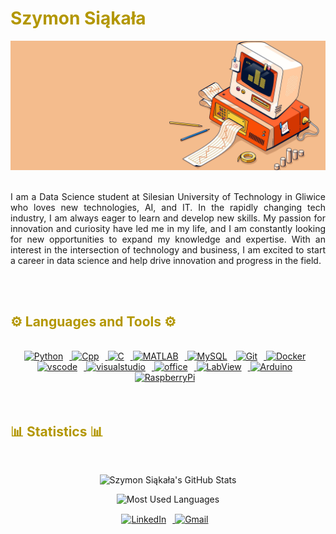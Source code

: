 <!-- Bio -->
<h1 style="color: #B39700"> <b> Szymon Siąkała </b> </h1>

<div align="center">
    <img class="banner" width="850px" src="https://raw.githubusercontent.com/SzymonSiakala/SzymonSiakala/main/banner.jpg">
</div>
<br>

<p align="justify">
    I am a Data Science student at Silesian University of Technology in Gliwice who loves new technologies, AI, and IT. In the rapidly changing tech industry, I am always eager to learn and develop new skills. My passion for innovation and curiosity have led me in my life, and I am constantly looking for new opportunities to expand my knowledge and expertise. With an interest in the intersection of technology and business, I am excited to start a career in data science and help drive innovation and progress in the field.
</p>
<br>
<br>

<!-- Languages and Tools -->
<h2 style="color: #B39700"> <b> ⚙️ Languages and Tools ⚙️ </b> </h2>
<br>

<!-- Icons resources -->
<!-- https://devicon.dev/ -->
<!-- https://www.flaticon.com/ -->
<div align="center">
    <a href="https://www.python.org/" target="_blank" rel="noreferrer">
        <img  alt="Python" height="50px" style="padding-right:10px" src="https://cdn.jsdelivr.net/gh/devicons/devicon/icons/python/python-original.svg"/>
    </a>
    <a href="https://isocpp.org/" target="_blank" rel="noreferrer">
        <img  alt="Cpp" height="50px" style="padding-right:10px" src="https://cdn.jsdelivr.net/gh/devicons/devicon/icons/cplusplus/cplusplus-original.svg"/>
    </a>
    <a href="https://www.cprogramming.com/" target="_blank" rel="noreferrer">
        <img  alt="C" height="50px" style="padding-right:10px" src="https://cdn.jsdelivr.net/gh/devicons/devicon/icons/c/c-original.svg"/>
    </a>
    <a href="https://www.mathworks.com/products/matlab.html" target="_blank" rel="noreferrer">
        <img  alt="MATLAB" height="50px" style="padding-right:10px" src="https://cdn.jsdelivr.net/gh/devicons/devicon/icons/matlab/matlab-original.svg"/>
    </a>
    <a href="https://www.mysql.com/" target="_blank" rel="noreferrer">
        <img  alt="MySQL" height="50px" style="padding-right:10px" src="https://cdn.jsdelivr.net/gh/devicons/devicon/icons/mysql/mysql-original.svg"/>
    </a>
    <a href="https://git-scm.com/" target="_blank" rel="noreferrer">
        <img  alt="Git" height="50px" style="padding-right:10px" src="https://cdn.jsdelivr.net/gh/devicons/devicon/icons/git/git-original.svg"/>
    </a>
    <a href="https://www.docker.com/" target="_blank" rel="noreferrer">
        <img  alt="Docker" height="50px" style="padding-right:10px" src="https://cdn.jsdelivr.net/gh/devicons/devicon/icons/docker/docker-plain-wordmark.svg"/>
    </a>
    <a href="https://code.visualstudio.com/" target="_blank" rel="noreferrer">
        <img  alt="vscode" height="50px" style="padding-right:10px"src="https://cdn.jsdelivr.net/gh/devicons/devicon/icons/vscode/vscode-original.svg"/>
    </a>
    <a href="https://visualstudio.microsoft.com/" target="_blank" rel="noreferrer">
        <img  alt="visualstudio" height="50px" style="padding-right:10px"src="https://cdn.jsdelivr.net/gh/devicons/devicon/icons/visualstudio/visualstudio-plain.svg"/>
    </a>
    <a href="https://www.office.com/" target="_blank" rel="noreferrer">
        <img  alt="office" height="50px" style="padding-right:10px"src="https://cdn-icons-png.flaticon.com/512/888/888867.png"/>
    </a>
    <a href="https://www.ni.com/en-au/shop/labview.html" target="_blank" rel="noreferrer">
        <img  alt="LabView" height="50px" style="padding-right:10px"src="https://cdn.jsdelivr.net/gh/devicons/devicon/icons/labview/labview-original.svg"/>
    </a>
    <a href="https://www.arduino.cc/" target="_blank" rel="noreferrer">
        <img  alt="Arduino" height="50px" style="padding-right:10px"src="https://cdn.jsdelivr.net/gh/devicons/devicon/icons/arduino/arduino-original.svg"/>
    </a>
    <a href="https://www.raspberrypi.org/" target="_blank" rel="noreferrer">
        <img  alt="RaspberryPi" height="50px" style="padding-right:10px"src="https://cdn.jsdelivr.net/gh/devicons/devicon/icons/raspberrypi/raspberrypi-original.svg"/>
    </a>
</div>
<br>
<br>

<!-- Statistics -->
<h2 style="color: #B39700"> <b> 📊 Statistics 📊 </b> </h2>
<br>

<!-- Stats cards resources -->
<!-- Github & languages stats: https://github.com/anuraghazra/github-readme-stats --> 
<!-- Streak stats: https://github.com/denvercoder1/github-readme-streak-stats -->
<div align="center">

![Szymon Siąkała's GitHub Stats](https://github-readme-stats.vercel.app/api?username=SzymonSiakala&hide=stars&count_private=true&show_icons=true&theme=merko&border_radius=20)

![Most Used Languages](https://github-readme-stats.vercel.app/api/top-langs/?username=SzymonSiakala&layout=compact&show_icons=true&theme=merko&border_radius=20)
</div>

<!-- Footer -->
<!-- Icons resources -->
<!-- https://devicon.dev/ -->
<!-- https://www.flaticon.com/ -->
<div class="footer" align="center" style="margin:15px;">
    <a href="https://www.linkedin.com/in/szymon-siąkała/" target="_blank" rel="noreferrer">
        <img  alt="LinkedIn" height="35px" style="padding-right:10px" src="https://cdn.jsdelivr.net/gh/devicons/devicon/icons/linkedin/linkedin-original.svg"/>
    </a>
    <a href="mailto:ssiakala2000@gmail.com" target="_blank" rel="noreferrer">
        <img  alt="Gmail" height="35px" style="padding-right:10px" src="https://cdn-icons-png.flaticon.com/512/5968/5968534.png"/>
    </a>
</div>
